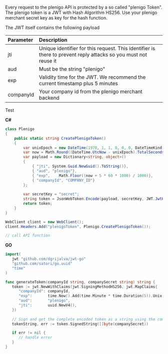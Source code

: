 Every request to the plenigo API is protected by a so called "plenigo Token". The plenigo token is a JWT with Hash Algorithm HS256. Use your plenigo merchant
secret key as key for the hash function.

The JWT itself contains the following payload

|Parameter|Description|
|:--------|:----------|
|jti|Unique identifier for this request. This identifier is there to prevent reply attacks so you must not reuse it|
|aud|Must be the string "plenigo"|
|exp|Validity time for the JWT. We recommend the current timestamp plus 5 minutes|
|companyId|Your company id from the plenigo merchant backend|

Test

**C#**

```c#
class Plenigo 
{ 
    public static string CreatePlenigoToken()
    {
        var unixEpoch = new DateTime(1970, 1, 1, 0, 0, 0, DateTimeKind.Utc);
        var now = Math.Round((DateTime.UtcNow - unixEpoch).TotalSeconds);
        var payload = new Dictionary<string, object>()
        {
            { "jti", System.Guid.NewGuid().ToString()},
            { "aud", "plenigo"},
            { "exp",    Math.Floor((now + 5 * 60 * 1000) / 1000)},
            { "companyId", "COMPANY_ID"}
        };
    
        var secretKey = "secret";
        string token = JsonWebToken.Encode(payload, secretKey, JWT.JwtHashAlgorithm.HS256);
        return token;
    }
}

WebClient client = new WebClient();
client.Headers.Add("plenigoToken", Plenigo.CreatePlenigoToken());

// call API function
```
**GO**

```go
import(
   jwt "github.com/dgrijalva/jwt-go"
   "github.com/satori/go.uuid"
   "time"
)

func generateToken(companyId string, companySecret string) string {
   token := jwt.NewWithClaims(jwt.SigningMethodHS256, jwt.MapClaims{
      "companyId": companyId,
      "exp":       time.Now().Add(time.Minute * time.Duration(5)).Unix(),
      "aud":       "plenigo",
      "jti":       uuid.NewV4(),
   })
   
   // Sign and get the complete encoded token as a string using the company secret
   tokenString, err := token.SignedString([]byte(companySecret))

   if err != nil {
      // handle error
   }
}
```

